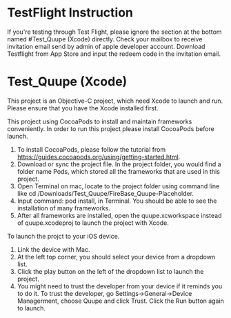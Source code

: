 # TestFlight Instruction
If you're testing through Test Flight, please ignore the section at the bottom named #Test_Quupe (Xcode) directly.
Check your mailbox to receive invitation email send by admin of apple developer account. Download Testflight from App Store and input the redeem code in the invitation email. 

# Test_Quupe (Xcode)

This project is an Objective-C project, which need Xcode to launch and run. Please ensure that you have the Xcode installed first.

This project using CocoaPods to install and maintain frameworks conveniently. In order to run this project please install CocoaPods before launch.

1. To install CocoaPods, please follow the tutorial from https://guides.cocoapods.org/using/getting-started.html.
2. Download or sync the project file. In the project folder, you would find a folder name Pods, which stored all the frameworks that are used in this project.
3. Open Terminal on mac, locate to the project folder using command line like cd /Downloads/Test_Quupe/FireBase_Quupe-Placeholder. 
4. Input command: pod install, in Terminal. You should be able to see the installation of many frameworks.
5. After all frameworks are installed, open the quupe.xcworkspace instead of quupe.xcodeproj to launch the project with Xcode.

To launch the projct to your iOS device.
1. Link the device with Mac.
2. At the left top corner, you should select your device from a dropdown list.
3. Click the play button on the left of the dropdown list to launch the project.
4. You might need to trust the developer from your device if it reminds you to do it. To trust the developer, go Settings->General->Device Managerment, choose Quupe and click Trust. Click the Run button again to launch.


